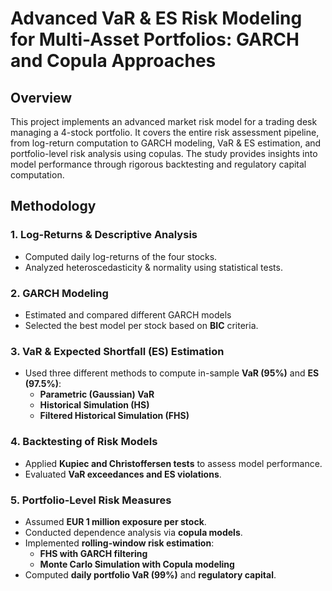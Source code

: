 # Advanced VaR & ES Risk Modeling for Multi-Asset Portfolios: GARCH and Copula Approaches

## Overview
This project implements an advanced market risk model for a trading desk managing a 4-stock portfolio. It covers the entire risk assessment pipeline, from log-return computation to GARCH modeling, VaR & ES estimation, and portfolio-level risk analysis using copulas. The study provides insights into model performance through rigorous backtesting and regulatory capital computation.

## Methodology

### 1. Log-Returns & Descriptive Analysis
- Computed daily log-returns of the four stocks.  
- Analyzed heteroscedasticity & normality using statistical tests.  

### 2. GARCH Modeling
- Estimated and compared different GARCH models 
- Selected the best model per stock based on **BIC** criteria.  

### 3. VaR & Expected Shortfall (ES) Estimation
- Used three different methods to compute in-sample **VaR (95%)** and **ES (97.5%)**:
  - **Parametric (Gaussian) VaR**
  - **Historical Simulation (HS)**
  - **Filtered Historical Simulation (FHS)**  

### 4. Backtesting of Risk Models
- Applied **Kupiec and Christoffersen tests** to assess model performance.  
- Evaluated **VaR exceedances and ES violations**.  

### 5. Portfolio-Level Risk Measures
- Assumed **EUR 1 million exposure per stock**.  
- Conducted dependence analysis via **copula models**.  
- Implemented **rolling-window risk estimation**:
  - **FHS with GARCH filtering**
  - **Monte Carlo Simulation with Copula modeling**
- Computed **daily portfolio VaR (99%)** and **regulatory capital**.
